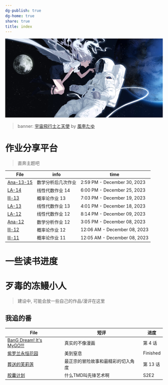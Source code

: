 ```yaml
---
dg-publish: true
dg-home: true
share: true
title: index
---
```


![F2IH_RsbYAAl8f3.jpg](../F2IH_RsbYAAl8f3.jpg)
> banner: [宇宙飛行士と天使](https://twitter.com/kazari_tayu/status/1684917999298654208/photo/1) by [風李たゆ](https://twitter.com/kazari_tayu)


# 作业分享平台

> 直奔主题吧

| File                                          | info      | time                         |
| --------------------------------------------- | --------- | ---------------------------- |
| [Ana-13-15](./homeTasks/Ana-13-15.md) | 数学分析后几次作业 | 2:59 PM - December 30, 2023  |
| [LA-14](./homeTasks/LA-14.md)         | 线性代数作业 14 | 6:00 PM - December 25, 2023  |
| [lll-13](./homeTasks/lll-13.md)       | 概率论作业 13  | 7:03 PM - December 19, 2023  |
| [LA-13](./homeTasks/LA-13.md)         | 线性代数作业 13 | 4:01 PM - December 18, 2023  |
| [LA-12](./homeTasks/LA-12.md)         | 线性代数作业 12 | 8:14 PM - December 09, 2023  |
| [Ana-12](./homeTasks/Ana-12.md)       | 数学分析作业 12 | 3:05 PM - December 08, 2023  |
| [lll-12](./homeTasks/lll-12.md)       | 概率论作业 12  | 12:06 AM - December 08, 2023 |
| [lll-11](./homeTasks/lll-11.md)       | 概率论作业 11  | 12:05 AM - December 08, 2023 |


# 一些读书进度

# 歹毒的冻鳗小人

> 建设中, 可能会放一些自己的作品/漫评在这里

## 我追的番

| File                                                              | 短评                | 进度       |
| ----------------------------------------------------------------- | ----------------- | -------- |
| [BanG Dream! It's MyGO!!!](BanG%20Dream!%20It's%20MyGO!!!.md) | 真实的不像漫画           | 第 4 话    |
| [紫罗兰永恒花园](%E7%B4%AB%E7%BD%97%E5%85%B0%E6%B0%B8%E6%81%92%E8%8A%B1%E5%9B%AD.md)                                   | 美到窒息              | Finished |
| [葬送的芙莉莲](%E8%91%AC%E9%80%81%E7%9A%84%E8%8A%99%E8%8E%89%E8%8E%B2.md)                                     | 最正宗的冒险故事和最精彩的切入角度 | 第 13 话   |
| [胶囊计划](%E8%83%B6%E5%9B%8A%E8%AE%A1%E5%88%92.md)                                         | 什么TMD叫先锋艺术啊       | S2E2     |

